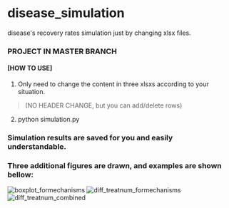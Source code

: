 # disease_simulation
disease's recovery rates simulation just by changing xlsx files.
### PROJECT IN MASTER BRANCH
  #### [HOW TO USE] 
  1. Only need to change the content in three xlsxs according to your situation.
  > (NO HEADER CHANGE, but you can add/delete rows) 
  2. python simulation.py


### Simulation results are saved for you and easily understandable.
### Three additional figures are drawn, and examples are shown bellow:
![boxplot_formechanisms](https://user-images.githubusercontent.com/36814621/158367540-9c5f121a-da46-4e13-bb51-6e36dd00c8e6.svg)
![diff_treatnum_formechanisms](https://user-images.githubusercontent.com/36814621/158367859-0ffd8d0d-37d2-4d7d-a4ec-ed0dbb9ae351.svg)
![diff_treatnum_combined](https://user-images.githubusercontent.com/36814621/158367863-8f2ba07a-54c6-466f-8f26-067137815b40.svg)

